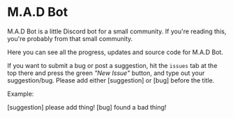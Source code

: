# M.A.D Bot
M.A.D Bot is a little Discord bot for a small community.
If you're reading this, you're probably from that small community.

Here you can see all the progress, updates and source code for M.A.D Bot.

If you want to submit a bug or post a suggestion, hit the `issues` tab at the top there and press the green _"New Issue"_ button, and type out your suggestion/bug. Please add either [suggestion] or [bug] before the title.

Example:

[suggestion] please add thing!
[bug] found a bad thing!
